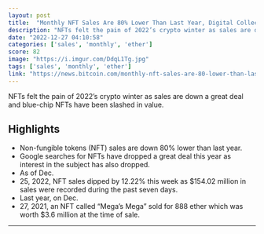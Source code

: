 ```yaml
---
layout: post
title:  "Monthly NFT Sales Are 80% Lower Than Last Year, Digital Collectibles Interest Plummeted in 2022"
description: "NFTs felt the pain of 2022’s crypto winter as sales are down a great deal and blue-chip NFTs have been slashed in value."
date: "2022-12-27 04:10:58"
categories: ['sales', 'monthly', 'ether']
score: 82
image: "https://i.imgur.com/DdqL1Tg.jpg"
tags: ['sales', 'monthly', 'ether']
link: "https://news.bitcoin.com/monthly-nft-sales-are-80-lower-than-last-year-digital-collectibles-interest-plummeted-in-2022/"
---
```


NFTs felt the pain of 2022’s crypto winter as sales are down a great deal and blue-chip NFTs have been slashed in value.

## Highlights

- Non-fungible tokens (NFT) sales are down 80% lower than last year.
- Google searches for NFTs have dropped a great deal this year as interest in the subject has also dropped.
- As of Dec.
- 25, 2022, NFT sales dipped by 12.22% this week as $154.02 million in sales were recorded during the past seven days.
- Last year, on Dec.
- 27, 2021, an NFT called “Mega’s Mega” sold for 888 ether which was worth $3.6 million at the time of sale.

---
